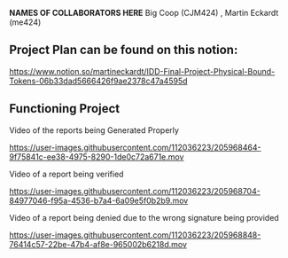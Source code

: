 **NAMES OF COLLABORATORS HERE**
Big Coop (CJM424) , Martin Eckardt (me424)

## Project Plan can be found on this notion:
https://www.notion.so/martineckardt/IDD-Final-Project-Physical-Bound-Tokens-06b33dad5666426f9ae2378c47a4595d

## Functioning Project

Video of the reports being Generated Properly



https://user-images.githubusercontent.com/112036223/205968464-9f75841c-ee38-4975-8290-1de0c72a671e.mov


Video of a report being verified



https://user-images.githubusercontent.com/112036223/205968704-84977046-f95a-4536-b7a4-6a09e5f0b2b9.mov


Video of a report being denied due to the wrong signature being provided



https://user-images.githubusercontent.com/112036223/205968848-76414c57-22be-47b4-af8e-965002b6218d.mov








